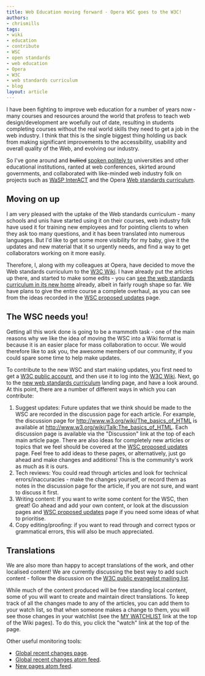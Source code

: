 ```yaml
---
title: Web Education moving forward - Opera WSC goes to the W3C!
authors:
- chrismills
tags:
- wiki
- education
- contribute
- WSC
- open standards
- web education
- Opera
- W3C
- web standards curriculum
- blog
layout: article
---
```

<p>I have been fighting to improve web education for a number of years now - many courses and resources around the world that profess to teach web design/development are woefully out of date, resulting in students completing courses without the real world skills they need to get a job in the web industry. I think that this is the single biggest thing holding us back from making significant improvements to the accessibility, usability and overall quality of the Web, and evolving our industry.</p> 

 <p>So I&#39;ve gone around and <del>bullied</del> <ins>spoken politely to</ins> universities and other educational institutions, ranted at web conferences, skirted around governments, and collaborated with like-minded web industry folk on projects such as <a href="http://interact.webstandards.org/">WaSP InterACT</a> and the Opera <a href="http://dev.opera.com/articles/view/1-introduction-to-the-web-standards-cur/">Web standards curriculum</a>. </p> 

 <h2>Moving on up</h2> 

 <p>I am very pleased with the uptake of the Web standards curriculum - many schools and unis have started using it on their courses, web industry folk have used it for training new employees and for pointing clients to when they ask too many questions, and it has been translated into numerous languages. But I&#39;d like to get some more visibility for my baby, give it the updates and new material that it so urgently needs, and find a way to get collaborators working on it more easily.</p> 

 <p>Therefore, I, along with my colleagues at Opera, have decided to move the Web standards curriculum to the <a href="http://www.w3.org/wiki/Main_Page">W3C Wiki</a>. I have already put the articles up there, and started to make some edits - you can <a href="http://www.w3.org/wiki/Web_Standards_Curriculum">see the web standards curriculum in its new home</a> already, albeit in fairly rough shape so far. We have plans to give the entire course a complete overhaul, as you can see from the ideas recorded in the <a href="http://www.w3.org/wiki/WSC_proposed_updates">WSC proposed updates</a> page.</p> 

 <h2>The WSC needs you!</h2> 

 <p>Getting all this work done is going to be a mammoth task - one of the main reasons why we like the idea of moving the WSC into a Wiki format is because it is an easier place for mass collaboration to occur. We would therefore like to ask you, the awesome members of our community, if you could spare some time to help make updates.</p> 

 <p>To contribute to the new WSC and start making updates, you first need to get a <a href="http://www.w3.org/Help/Account/Request/Public">W3C public account</a>, and then use it to log into the <a href="http://www.w3.org/wiki/Main_Page">W3C Wiki</a>. Next, go to the <a href="http://www.w3.org/wiki/Web_Standards_Curriculum">new web standards curriculum</a> landing page, and have a look around. At this point, there are a number of different ways in which you can contribute:</p> 

 <ol> 
   <li>Suggest updates: Future updates that we think should be made to the WSC are recorded in the discussion page for each article. For example, the discussion page for <a href="http://www.w3.org/wiki/The_basics_of_HTML">http://www.w3.org/wiki/The_basics_of_HTML</a> is available at <a href="http://www.w3.org/wiki/Talk:The_basics_of_HTML">http://www.w3.org/wiki/Talk:The_basics_of_HTML</a>. Each discussion page is available via the &quot;Discussion&quot; link at the top of each main article page. There are also ideas for completely new articles or topics that we feel should be covered at the <a href="http://www.w3.org/wiki/WSC_proposed_updates">WSC proposed updates</a> page. Feel free to add ideas to these pages, or alternatively, just go ahead and make changes and additions! This is the community&#39;s work as much as it is ours.</li> 
   <li>Tech reviews: You could read through articles and look for technical errors/inaccuracies - make the changes yourself, or record them as notes in the discussion page for the article, if you are not sure, and want to discuss it first.</li> 
   <li>Writing content: If you want to write some content for the WSC, then great! Go ahead and add your own content, or look at the discussion pages and <a href="http://www.w3.org/wiki/WSC_proposed_updates">WSC proposed updates</a> page if you need some ideas of what to prioritise.</li> 
   <li>Copy editing/proofing: if you want to read through and correct typos or grammatical errors, this will also be much appreciated.</li> 
 </ol> 

 <h2>Translations</h2> 

 <p>We are also more than happy to accept translations of the work, and other localised content! We are currently discussing the best way to add such content - follow the discussion on the <a href="http://lists.w3.org/Archives/Public/public-evangelist/2011Jul/0002.html">W3C public evangelist mailing list</a>.</p> 

 <p>While much of the content produced will be free standing local content, some of you will want to create and maintain direct translations. To keep track of all the changes made to any of the articles, you can add them to your watch list, so that when someone makes a change to them, you will see those changes in your watchlist (see the <a href="http://www.w3.org/wiki/Special:Watchlist">MY WATCHLIST</a> link at the top of the Wiki pages). To do this, you click the &quot;watch&quot; link at the top of the page.</p> 

 <p>Other useful monitoring tools:</p> 

 <ul> 
   <li><a href="http://www.w3.org/wiki/Special:RecentChanges">Global recent changes page</a>.</li> 
   <li><a href="http://www.w3.org/wiki/index.php?title=Special:RecentChanges&amp;feed=atom">Global recent changes atom feed</a>.</li> 
   <li><a href="http://www.w3.org/wiki/index.php?title=Special:NewPages&amp;feed=atom&amp;namespace=0">New pages atom feed</a>.</li> 
 </ul>
